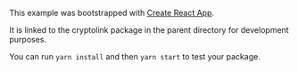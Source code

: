 This example was bootstrapped with [Create React App](https://github.com/facebook/create-react-app).

It is linked to the cryptolink package in the parent directory for development purposes.

You can run `yarn install` and then `yarn start` to test your package.
